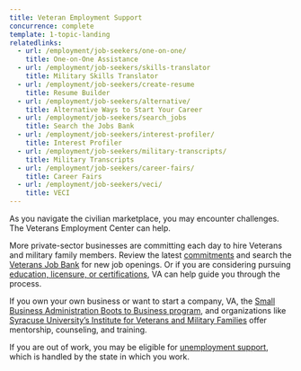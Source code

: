 ```yaml
---
title: Veteran Employment Support
concurrence: complete
template: 1-topic-landing
relatedlinks:
  - url: /employment/job-seekers/one-on-one/
    title: One-on-One Assistance
  - url: /employment/job-seekers/skills-translator
    title: Military Skills Translator
  - url: /employment/job-seekers/create-resume
    title: Resume Builder
  - url: /employment/job-seekers/alternative/
    title: Alternative Ways to Start Your Career
  - url: /employment/job-seekers/search_jobs
    title: Search the Jobs Bank
  - url: /employment/job-seekers/interest-profiler/
    title: Interest Profiler
  - url: /employment/job-seekers/military-transcripts/
    title: Military Transcripts
  - url: /employment/job-seekers/career-fairs/
    title: Career Fairs
  - url: /employment/job-seekers/veci/
    title: VECI
---
```


As you navigate the civilian marketplace, you may encounter challenges. The Veterans Employment Center can help. 

More private-sector businesses are committing each day to hire Veterans and military family members. Review the latest [commitments](/employment/commitments) and search the [Veterans Job Bank](/employment/job-seekers/search_jobs) for new job openings. Or if you are considering pursuing [education, licensure, or certifications](/education/advanced-training-and-certifications/licensing-certification/), VA can help guide you through the process. 

If you own your own business or want to start a company, VA, the [Small Business Administration Boots to Business program](https://www.sba.gov/offices/headquarters/ovbd/resources/160511), and organizations like [Syracuse University’s Institute for Veterans and Military Families](http://vets.syr.edu/education/) offer mentorship, counseling, and training.

If you are out of work, you may be eligible for [unemployment support](http://careeronestop.org/site/american-job-center.aspx), which is handled by the state in which you work.

